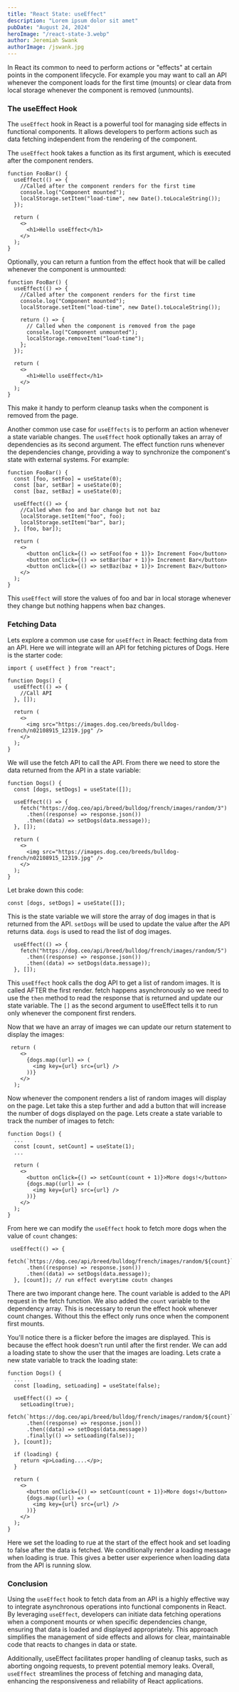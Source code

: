 ```yaml
---
title: "React State: useEffect"
description: "Lorem ipsum dolor sit amet"
pubDate: "August 24, 2024"
heroImage: "/react-state-3.webp"
author: Jeremiah Swank
authorImage: /jswank.jpg
---
```


In React its common to need to perform actions or "effects" at certain points in the component lifecycle. For example you may want to call an API whenever the component loads for the first time (mounts) or clear data from local storage whenever the component is removed (unmounts).

### The useEffect Hook

The `useEffect` hook in React is a powerful tool for managing side effects in functional components. It allows developers to perform actions such as data fetching independent from the rendering of the component. 

The `useEffect` hook takes a function as its first argument, which is executed after the component renders.

```tsx
function FooBar() {
  useEffect(() => { 
    //Called after the component renders for the first time
    console.log("Component mounted");
    localStorage.setItem("load-time", new Date().toLocaleString());
  });

  return (
    <>
      <h1>Hello useEffect</h1>
    </>
  );
}
```

Optionally, you can return a funtion from the effect hook that will be called whenever the component is unmounted:

```tsx
function FooBar() {
  useEffect(() => {
    //Called after the component renders for the first time
    console.log("Component mounted");
    localStorage.setItem("load-time", new Date().toLocaleString());

    return () => {
      // Called when the component is removed from the page
      console.log("Component unmounted");
      localStorage.removeItem("load-time");
    };
  });

  return (
    <>
      <h1>Hello useEffect</h1>
    </>
  );
}
```

This make it handy to perform cleanup tasks when the component is removed from the page.

Another common use case for `useEffects` is to perform an action whenever a state variable changes. The `useEffect` hook optionally takes an array of dependencies as its second argument. The effect function runs whenever the dependencies change, providing a way to synchronize the component's state with external systems. For example:

```tsx
function FooBar() {
  const [foo, setFoo] = useState(0);
  const [bar, setBar] = useState(0);
  const [baz, setBaz] = useState(0);

  useEffect(() => {
    //Called when foo and bar change but not baz
    localStorage.setItem("foo", foo);
    localStorage.setItem("bar", bar);
  }, [foo, bar]);

  return (
    <>
      <button onClick={() => setFoo(foo + 1)}> Increment Foo</button>
      <button onClick={() => setBar(bar + 1)}> Increment Bar</button>
      <button onClick={() => setBaz(baz + 1)}> Increment Baz</button>
    </>
  );
}
```

This `useEffect` will store the values of foo and bar in local storage whenever they change but nothing happens when baz changes.

### Fetching Data

Lets explore a common use case for `useEffect` in React: fecthing data from an API. Here we will integrate will an API for fetching pictures of Dogs. Here is the starter code:

```tsx
import { useEffect } from "react";

function Dogs() {
  useEffect(() => {
    //Call API
  }, []);

  return (
    <>
      <img src="https://images.dog.ceo/breeds/bulldog-french/n02108915_12319.jpg" />
    </>
  );
}
```

We will use the fetch API to call the API. From there we need to store the data returned from the API in a state variable:

```tsx
function Dogs() {
  const [dogs, setDogs] = useState([]);

  useEffect(() => {
    fetch("https://dog.ceo/api/breed/bulldog/french/images/random/3")
      .then((response) => response.json())
      .then((data) => setDogs(data.message));
  }, []);

  return (
    <>
      <img src="https://images.dog.ceo/breeds/bulldog-french/n02108915_12319.jpg" />
    </>
  );
}
```

Let brake down this code:

```tsx
const [dogs, setDogs] = useState([]);
```
This is the state variable we will store the array of dog images in that is returned from the API. `setDogs` will be used to update the value after the API returns data. `dogs` is used to read the list of dog images.

```tsx
  useEffect(() => {
    fetch("https://dog.ceo/api/breed/bulldog/french/images/random/5")
      .then((response) => response.json())
      .then((data) => setDogs(data.message));
  }, []);
```

This `useEffect` hook calls the dog API to get a list of random images. It is called AFTER the first render. fetch happens asynchronously so we need to use the `then` method to read the response that is returned and update our state variable. The `[]` as the second argument to useEffect tells it to run only whenever the component first renders.

Now that we have an array of images we can update our return statement to display the images:

```tsx
 return (
    <>
      {dogs.map((url) => (
        <img key={url} src={url} />
      ))}
    </>
  );
```
Now whenever the component renders a list of random images will display on the page. Let take this a step further and add a button that will increase the number of dogs displayed on the page. Lets create a state variable to track the number of images to fetch:

```tsx
function Dogs() {
  ...
  const [count, setCount] = useState(1);
  ...

  return (
    <>
      <button onClick={() => setCount(count + 1)}>More dogs!</button>
      {dogs.map((url) => (
        <img key={url} src={url} />
      ))}
    </>
  );
}
```

From here we can modify the `useEffect` hook to fetch more dogs when the value of `count` changes:

```tsx
 useEffect(() => {
    fetch(`https://dog.ceo/api/breed/bulldog/french/images/random/${count}`)
      .then((response) => response.json())
      .then((data) => setDogs(data.message));
  }, [count]); // run effect everytime coutn changes
```

There are two imporant change here. The count variable is added to the API request in the fetch function. We also added the `count` variable to the dependency array. This is necessary to rerun the effect hook whenever count changes. Without this the effect only runs once when the component first mounts.

You'll notice there is a flicker before the images are displayed. This is because the effect hook doesn't run until after the first render. We can add a loading state to show the user that the images are loading. Lets crate a new state variable to track the loading state:

```tsx
function Dogs() {
  ...
  const [loading, setLoading] = useState(false);

  useEffect(() => {
    setLoading(true);
    fetch(`https://dog.ceo/api/breed/bulldog/french/images/random/${count}`)
      .then((response) => response.json())
      .then((data) => setDogs(data.message))
      .finally(() => setLoading(false));
  }, [count]);

  if (loading) {
    return <p>Loading....</p>;
  }

  return (
    <>
      <button onClick={() => setCount(count + 1)}>More dogs!</button>
      {dogs.map((url) => (
        <img key={url} src={url} />
      ))}
    </>
  );
}
```

Here we set the loading to rue at the start of the effect hook and set loading to false after the data is fetched. We conditionally render a loading message when loading is true. This gives a better user experience when loading data from the API is running slow.

### Conclusion

Using the `useEffect` hook to fetch data from an API is a highly effective way to integrate asynchronous operations into functional components in React. By leveraging `useEffect`, developers can initiate data fetching operations when a component mounts or when specific dependencies change, ensuring that data is loaded and displayed appropriately. This approach simplifies the management of side effects and allows for clear, maintainable code that reacts to changes in data or state. 

Additionally, useEffect facilitates proper handling of cleanup tasks, such as aborting ongoing requests, to prevent potential memory leaks. Overall, `useEffect `streamlines the process of fetching and managing data, enhancing the responsiveness and reliability of React applications.

